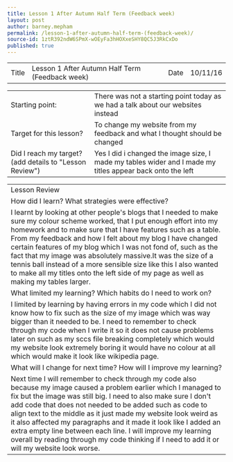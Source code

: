```yaml
---
title: Lesson 1 After Autumn Half Term (Feedback week)
layout: post
author: barney.mepham
permalink: /lesson-1-after-autumn-half-term-(feedback-week)/
source-id: 1ztR392ndW6SPmX-wOEyFa3hHOXxeSHY8QC5J3RkCxDo
published: true
---
```

<table>
  <tr>
    <td>Title</td>
    <td>Lesson 1 After Autumn Half Term (Feedback week)</td>
    <td>Date</td>
    <td>10/11/16</td>
  </tr>
</table>


<table>
  <tr>
    <td>Starting point:</td>
    <td>There was not a starting point today as we had a talk about our websites instead</td>
  </tr>
  <tr>
    <td>Target for this lesson?</td>
    <td>To change my website from my feedback and what I thought should be changed</td>
  </tr>
  <tr>
    <td>Did I reach my target? 
(add details to "Lesson Review")</td>
    <td>Yes I did i changed the image size, I made my tables wider and I made my titles appear back onto the left</td>
  </tr>
</table>


<table>
  <tr>
    <td>Lesson Review</td>
  </tr>
  <tr>
    <td>How did I learn? What strategies were effective? </td>
  </tr>
  <tr>
    <td>I learnt by looking at other people's blogs that I needed to make sure my colour scheme worked, that I put enough effort into my homework and to make sure that I have features such as a table. From my feedback and how I felt about my blog I have changed certain features of my blog which I was not fond of, such as the fact that my image was absolutely massive.It was the size of a tennis ball instead of a more sensible size like this I also wanted to make all my titles onto the left side of my page as well as making my tables larger.</td>
  </tr>
  <tr>
    <td>What limited my learning? Which habits do I need to work on? </td>
  </tr>
  <tr>
    <td>I limited by learning by having errors in my code which I did not know how to fix such as the size of my image which was way bigger than it needed to be. I need to remember to check through my code when I write it so it does not cause problems later on such as my sccs file breaking completely which would my website look extremely boring it would have no colour at all which would make it look like wikipedia page.</td>
  </tr>
  <tr>
    <td>What will I change for next time? How will I improve my learning?</td>
  </tr>
  <tr>
    <td>Next time I will remember to check through my code also because my image caused a problem earlier which I managed to fix but the image was still big. I need to also make sure I don't add code that does not needed to be added such as code to align text to the middle as it just made my website look weird as it also affected my paragraphs and it made it look like I added an extra empty line between each line. I will improve my learning overall by reading through my code thinking if I need to add it or will my website look worse.</td>
  </tr>
</table>


